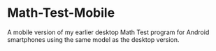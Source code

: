 # Math-Test-Mobile
A mobile version of my earlier desktop Math Test program for Android smartphones using the same model as the desktop version.
